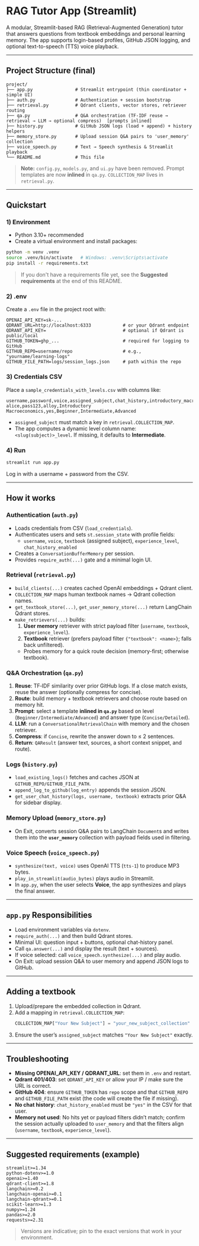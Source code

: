 # RAG Tutor App (Streamlit)

A modular, Streamlit-based RAG (Retrieval-Augmented Generation) tutor that answers questions from textbook embeddings and personal learning memory. The app supports login-based profiles, GitHub JSON logging, and optional text-to-speech (TTS) voice playback.

---

## Project Structure (final)

```
project/
├── app.py                # Streamlit entrypoint (thin coordinator + simple UI)
├── auth.py               # Authentication + session bootstrap
├── retrieval.py          # Qdrant clients, vector stores, retriever routing
├── qa.py                 # Q&A orchestration (TF‑IDF reuse → retrieval → LLM → optional compress)  [prompts inlined]
├── history.py            # GitHub JSON logs (load + append) + history helpers
├── memory_store.py       # Upload session Q&A pairs to 'user_memory' collection
├── voice_speech.py       # Text → Speech synthesis & Streamlit playback
└── README.md             # This file
```

> **Note:** `config.py`, `models.py`, and `ui.py` have been removed. Prompt templates are now **inlined** in `qa.py`. `COLLECTION_MAP` lives in `retrieval.py`.

---

## Quickstart

### 1) Environment
- Python 3.10+ recommended
- Create a virtual environment and install packages:

```bash
python -m venv .venv
source .venv/bin/activate   # Windows: .venv\Scripts\activate
pip install -r requirements.txt
```

> If you don't have a requirements file yet, see the **Suggested requirements** at the end of this README.

### 2) .env
Create a `.env` file in the project root with:

```
OPENAI_API_KEY=sk-...
QDRANT_URL=http://localhost:6333            # or your Qdrant endpoint
QDRANT_API_KEY=                             # optional if Qdrant is public/local
GITHUB_TOKEN=ghp_...                        # required for logging to GitHub
GITHUB_REPO=username/repo                   # e.g., "yourname/learning-logs"
GITHUB_FILE_PATH=logs/session_logs.json     # path within the repo
```

### 3) Credentials CSV
Place a `sample_credentials_with_levels.csv` with columns like:

```
username,password,voice,assigned_subject,chat_history,introductory_macroeconomics_level,introductory_microeconomics_level,statistics_for_economics_level
alice,pass123,alloy,Introductory Macroeconomics,yes,Beginner,Intermediate,Advanced
```

- `assigned_subject` must match a key in `retrieval.COLLECTION_MAP`.
- The app computes a dynamic level column name: `<slug(subject)>_level`. If missing, it defaults to **Intermediate**.

### 4) Run
```bash
streamlit run app.py
```

Log in with a username + password from the CSV.

---

## How it works

### Authentication (`auth.py`)
- Loads credentials from CSV (`load_credentials`).
- Authenticates users and sets `st.session_state` with profile fields:
  - `username`, `voice`, `textbook` (assigned subject), `experience_level`, `chat_history_enabled`
- Creates a `ConversationBufferMemory` per session.
- Provides `require_auth(...)` gate and a minimal login UI.

### Retrieval (`retrieval.py`)
- `build_clients(...)` creates cached OpenAI embeddings + Qdrant client.
- `COLLECTION_MAP` maps human textbook names → Qdrant collection names.
- `get_textbook_store(...)`, `get_user_memory_store(...)` return LangChain Qdrant stores.
- `make_retrievers(...)` builds:
  1. **User memory** retriever with strict payload filter (`username`, `textbook`, `experience_level`).
  2. **Textbook** retriever (prefers payload filter `{"textbook": <name>}`; falls back unfiltered).
  - Probes memory for a quick route decision (memory-first; otherwise textbook).

### Q&A Orchestration (`qa.py`)
1. **Reuse**: TF‑IDF similarity over prior GitHub logs. If a close match exists, reuse the answer (optionally compress for concise).
2. **Route**: build memory + textbook retrievers and choose route based on memory hit.
3. **Prompt**: select a template **inlined in `qa.py`** based on level (`Beginner/Intermediate/Advanced`) and answer type (`Concise/Detailed`).
4. **LLM**: run a `ConversationalRetrievalChain` with memory and the chosen retriever.
5. **Compress**: if `Concise`, rewrite the answer down to ≤ 2 sentences.
6. **Return**: `QAResult` (answer text, sources, a short context snippet, and route).

### Logs (`history.py`)
- `load_existing_logs()` fetches and caches JSON at `GITHUB_REPO/GITHUB_FILE_PATH`.
- `append_log_to_github(log_entry)` appends the session JSON.
- `get_user_chat_history(logs, username, textbook)` extracts prior Q&A for sidebar display.

### Memory Upload (`memory_store.py`)
- On Exit, converts session Q&A pairs to LangChain `Document`s and writes them into the **`user_memory`** collection with payload fields used in filtering.

### Voice Speech (`voice_speech.py`)
- `synthesize(text, voice)` uses OpenAI TTS (`tts-1`) to produce MP3 bytes.
- `play_in_streamlit(audio_bytes)` plays audio in Streamlit.
- In `app.py`, when the user selects **Voice**, the app synthesizes and plays the final answer.

---

## `app.py` Responsibilities

- Load environment variables via `dotenv`.
- `require_auth(...)` and then build Qdrant stores.
- Minimal UI: question input + buttons, optional chat-history panel.
- Call `qa.answer(...)` and display the result (text + sources).
- If voice selected: call `voice_speech.synthesize(...)` and play audio.
- On Exit: upload session Q&A to user memory and append JSON logs to GitHub.

---

## Adding a textbook

1. Upload/prepare the embedded collection in Qdrant.
2. Add a mapping in `retrieval.COLLECTION_MAP`:
   ```python
   COLLECTION_MAP["Your New Subject"] = "your_new_subject_collection"
   ```
3. Ensure the user’s `assigned_subject` matches `"Your New Subject"` exactly.

---

## Troubleshooting

- **Missing OPENAI_API_KEY / QDRANT_URL**: set them in `.env` and restart.
- **Qdrant 401/403**: set `QDRANT_API_KEY` or allow your IP / make sure the URL is correct.
- **GitHub 404**: ensure `GITHUB_TOKEN` has `repo` scope and that `GITHUB_REPO` and `GITHUB_FILE_PATH` exist (the code will create the file if missing).
- **No chat history**: `chat_history_enabled` must be `"yes"` in the CSV for that user.
- **Memory not used**: No hits yet or payload filters didn’t match; confirm the session actually uploaded to `user_memory` and that the filters align (`username`, `textbook`, `experience_level`).

---

## Suggested requirements (example)

```
streamlit>=1.34
python-dotenv>=1.0
openai>=1.40
qdrant-client>=1.8
langchain>=0.2
langchain-openai>=0.1
langchain-qdrant>=0.1
scikit-learn>=1.3
numpy>=1.24
pandas>=2.0
requests>=2.31
```

> Versions are indicative; pin to the exact versions that work in your environment.

